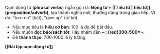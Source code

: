 Cụm động từ (**phrasal verbs**) ngắn gọn là: **Động từ + [[Tiểu từ | tiểu từ]] (preposition/adverb)**, tạo thành nghĩa mới, thường dùng trong giao tiếp. Ví dụ: "turn on" (bật), "give up" (từ bỏ).

- Nếu mục tiêu là **hiểu cơ bản**: 100 là đủ để bắt đầu.
- Nếu muốn **đọc báo/sách tốt**: Hãy nhắm đến **~={red}300-500=~**.
- Để **thành thạo**: 700-1000 là lý tưởng.
	

**[[Bài tập cụm động từ]]**